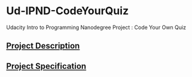 # Ud-IPND-CodeYourQuiz
Udacity Intro to Programming Nanodegree Project : Code Your Own Quiz

## [Project Description](Project_Description.md)

## [Project Specification](Project_Specification.md)
